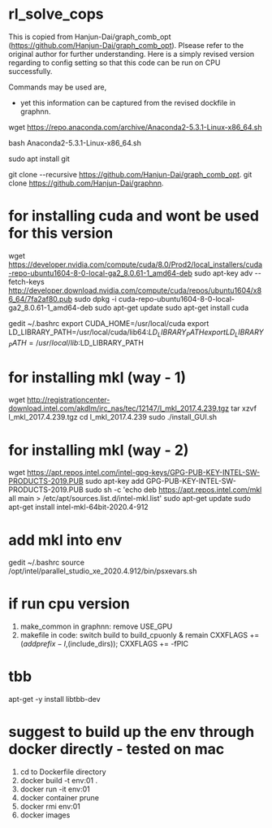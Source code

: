 # rl_solve_cops
This is copied from Hanjun-Dai/graph_comb_opt (https://github.com/Hanjun-Dai/graph_comb_opt).
Plsease refer to the original author for further understanding. 
Here is a simply revised version regarding to config setting so that this code can be run on CPU successfully.

Commands may be used are,
- yet this information can be captured from the revised dockfile in graphnn.

wget https://repo.anaconda.com/archive/Anaconda2-5.3.1-Linux-x86_64.sh

bash Anaconda2-5.3.1-Linux-x86_64.sh

sudo apt install git

git clone --recursive https://github.com/Hanjun-Dai/graph_comb_opt.
git clone https://github.com/Hanjun-Dai/graphnn.

# for installing cuda and wont be used for this version
wget https://developer.nvidia.com/compute/cuda/8.0/Prod2/local_installers/cuda-repo-ubuntu1604-8-0-local-ga2_8.0.61-1_amd64-deb
sudo apt-key adv --fetch-keys http://developer.download.nvidia.com/compute/cuda/repos/ubuntu1604/x86_64/7fa2af80.pub
sudo dpkg -i cuda-repo-ubuntu1604-8-0-local-ga2_8.0.61-1_amd64-deb
sudo apt-get update
sudo apt-get install cuda

gedit ~/.bashrc
export CUDA_HOME=/usr/local/cuda
export LD_LIBRARY_PATH=/usr/local/cuda/lib64:$LD_LIBRARY_PATH
export LD_LIBRARY_PATH=/usr/local/lib:$LD_LIBRARY_PATH

# for installing mkl (way - 1)
wget http://registrationcenter-download.intel.com/akdlm/irc_nas/tec/12147/l_mkl_2017.4.239.tgz
tar xzvf l_mkl_2017.4.239.tgz
cd l_mkl_2017.4.239
sudo ./install_GUI.sh

# for installing mkl (way - 2)
wget https://apt.repos.intel.com/intel-gpg-keys/GPG-PUB-KEY-INTEL-SW-PRODUCTS-2019.PUB
sudo apt-key add GPG-PUB-KEY-INTEL-SW-PRODUCTS-2019.PUB
sudo sh -c 'echo deb https://apt.repos.intel.com/mkl all main > /etc/apt/sources.list.d/intel-mkl.list'
sudo apt-get update
sudo apt-get install intel-mkl-64bit-2020.4-912

# add mkl into env
gedit ~/.bashrc
source /opt/intel/parallel_studio_xe_2020.4.912/bin/psxevars.sh


# if run cpu version
1. make_common in graphnn: remove USE_GPU
2. makefile in code: switch build to build_cpuonly & remain CXXFLAGS += $(addprefix -I,$(include_dirs)); CXXFLAGS += -fPIC

# tbb 
apt-get -y install libtbb-dev

# suggest to build up the env through docker directly - tested on mac
1. cd to Dockerfile directory
2. docker build -t env:01 .
3. docker run -it env:01
4. docker container prune
5. docker rmi env:01
6. docker images
